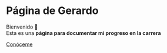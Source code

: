 # Página de Gerardo

Bienvenido 👋  
Esta es una **página para documentar mi progreso en la carrera**

[Conóceme](aboutme.md)
